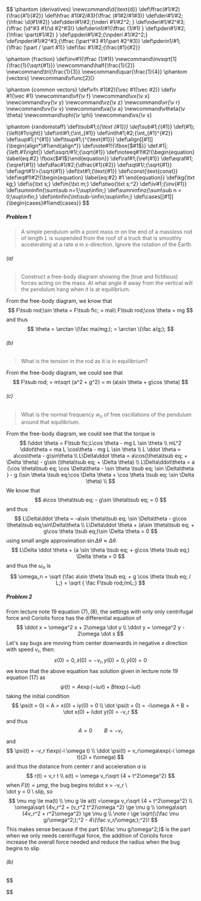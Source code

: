 $$
\phantom {derivatives}
\newcommand\d{\text{d}}
\def\ffrac(#1/#2){\frac{#1}{#2}}
\def\hfrac #1(#2/#3){\ffrac (#1#2/#1#3)}
\def\deri#1/#2;{\hfrac \d(#1/#2)}
\def\dderi#1/#2;{\nderi #1/#2^2; }
\def\nderi#1/#2^#3;{\ffrac (\d^#3 #1/\d #2^#3)}
\def\derin1/#1{\ffrac (1/#1) }
\def\pderi#1/#2;{\hfrac \part(#1/#2) }
\def\ppderi#1/#2;{\npderi #1/#2^2;}
\def\npderi#1/#2^#3;{\ffrac (\part^#3 #1/\part #2^#3)}
\def\pderin1/#1;{\ffrac (\part / \part #1)}
\def\fac #1/#2;{\frac{#1}{#2}}

\phantom {fraction}
\def\inv#1{\ffrac (1/#1)}
\newcommand\invsqrt[1]{\frac{1}{\sqrt{#1}}}
\newcommand\half{\frac{1}{2}}
\newcommand\tri{\frac{1}{3}}
\newcommand\quar{\frac{1}{4}}
\phantom {vectors}
\newcommand\vfunc[2]{}

\phantom {common vectors}
\def\vfn #1(#2){\vec #1(\vec #2)}
\def\v #1{\vec #1}
\newcommand\vf{\v f}
\newcommand\vx{\v x}
\newcommand\vy{\v y}
\newcommand\vz{\v z}
\newcommand\vr{\v r}
\newcommand\vv{\v v}
\newcommand\va{\v a}
\newcommand\vtheta{\v \theta}
\newcommand\vphi{\v \phi}
\newcommand\vs{\v s}

\phantom {randomstaff}
\def\tsub#1;{_{\text {#1}}}
\def\sub#1;{_{#1}}
\def\(#1);{\left(#1\right)}
\def\intl#1;{\int_{#1}}
\def\intlh#1;#2;{\int_{#1}^{#2}}
\def\sup#1;{^{#1}}
\def\tsup#1;{^{\text{#1}}}
\def\align[[#1]]{\begin{align*}#1\end{align*}}
\def\note#1!{\fbox{$#1$}}
\def\.#1|;{\left.#1\right|}
\def\ssqrt/#1/;{\sqrt{#1}}
\def\noteeq#1!#2!{\begin{equation} \label{eq:#2} \fbox{$#1$}\end{equation}}
\def\raf#1;{\ref{#1}}
\def\eqraf#1;{\eqref{#1}}
\def\dfac#1/#2;{\dfrac{#1}{#2}}
\def\sqt#1/;{\sqrt{#1}}
\def\sgrt#1/>{\sqrt{#1}}
\def\txt#1;{\text{#1}}
\def\const{\text{const}}
\def\eq#1!#2!{\begin{equation} \label{eq:#2} #1 \end{equation}}
\def\kg{\txt kg;}
\def\s{\txt s;}
\def\m{\txt m;}
\def\stwo{\txt s;^2}
\def\iv#1;{\inv{#1}}
\def\sumninfin{\sum\sub n=1;\sup\infin;}
\def\sumninfinz{\sum\sub n = 0;\sup\infin;}
\def\intinfin{\int\sub-\infin;\sup\infin;}
\def\cases[[#1]]{\begin{cases}#1\end{cases}}
$$

##### Problem 1

>A simple pendulum with a point mass $m$ on the end of a massless rod of length $L$ is suspended from the roof of a truck that is smoothly accelerating at a rate $a$ in $x$-direction. Ignore the rotation of the Earth.

###### (a)

>Construct a free-body diagram showing the (true and fictitious) forces acting on the mass. At what angle $\theta$ away from the vertical will the pendulum hang when it is at equilibrium.

From the free-body diagram, we know that
$$
F\tsub rod;\sin \theta = F\tsub fic; = ma\\
F\tsub rod;\cos \theta = mg
$$
and thus
$$
\theta = \arctan \(\fac ma/mg;); = \arctan \(\fac a/g;);
$$

###### (b)

>What is the tension in the rod as it is in equilibrium?

From the free-body diagram, we could see that
$$
F\tsub rod; = m\sqrt {a^2 + g^2} = m (a\sin \theta  + g\cos \theta)
$$

###### (c)

>What is the normal frequency $w_n$ of free oscillations of the pendulum around that equilibrium.

From the free-body diagram, we could see that the torque is
$$
I\ddot \theta = F\tsub fic;L\cos \theta  - mg L \sin \theta \\
mL^2 \ddot\theta = ma L \cos\theta - mg L \sin \theta \\
L \ddot \theta = a\cos\theta  - g\sin\theta \\
L\Delta\ddot \theta = a\cos(\theta\tsub eq; + \Delta \theta) - g\sin (\theta\tsub eq; + \Delta \theta) \\
L\Delta\ddot\theta = a (\cos \theta\tsub eq; \cos \Delta\theta  - \sin \theta \tsub eq; \sin \Delta\theta ) - g (\sin \theta \tsub eq;\cos \Delta \theta + \cos \theta \tsub eq; \sin \Delta \theta) \\
$$
We know that
$$
a\cos \theta\tsub eq; - g\sin \theta\tsub eq; = 0
$$
and thus
$$
L\Delta\ddot \theta = -a\sin \theta\tsub eq; \sin \Delta\theta - g\cos \theta\tsub eq;\sin\Delta\theta \\
L\Delta\ddot \theta  + (a\sin \theta\tsub eq; + g\cos \theta \tsub eq;)\sin \Delta \theta = 0
$$
using small angle approximation $\sin\Delta\theta \approx \Delta\theta$.
$$
L\Delta \ddot \theta + (a \sin \theta \tsub eq; + g\cos \theta \tsub eq;) \Delta \theta = 0
$$
and thus the $\omega_n$ is
$$
\omega_n = \sqrt {\fac a\sin \theta \tsub eq; + g \cos \theta \tsub eq; / L;} = \sqrt { \fac F\tsub rod;/mL;}
$$


##### Problem 2

From lecture note 19 equation $(7), (8)$, the settings with only only centrifugal force and Coriolis force has the differential equation of
$$
\ddot x = \omega^2 x + 2\omega \dot y \\
\ddot y = \omega^2 y - 2\omega \dot x
$$
Let's say bugs are moving from center downwards in negative $x$ direction with speed $v_r$, then:
$$
x(0) = 0, \dot x(0) = -v_r, y(0) = 0, \dot y(0) = 0
$$
we know that the above equation has solution given in lecture note 19 equation $(17)$ as
$$
\psi(t) = A\exp(-i\omega t) + Bt\exp(-i\omega t)
$$
taking the initial condition
$$
\psi(t = 0) = A = x(0) + iy(0) = 0  \\
\dot \psi(t = 0) = -i\omega A + B = \dot x(0) + i\dot y(0) = -v_r
$$
and thus
$$
A = 0 \qquad B = -v_r
$$
and
$$
\psi(t) = -v_r t\exp(-i \omega t) \\
\ddot \psi(t) = v_r\omega\exp(-i \omega t)(2i + t\omega)
$$
and thus the distance from center $r$ and acceleration $a$ is
$$
r(t) = v_r t \\
a(t) = \omega v_r\sqrt {4 + t^2\omega^2}
$$
when $F(t) = \mu mg$, the bug begins to\dot x = -v_r \\                             	
\dot y = 0 \\ slip, so
$$
\mu mg \le ma(t) \\
\mu g \le a(t) =\omega v_r\sqrt {4 + t^2\omega^2} \\
\omega\sqrt {4v_r^2  + (v_r^2 t^2)\omega ^2} \ge \mu g \\
\omega\sqrt {4v_r^2 + r^2\omega^2} \ge \mu g \\
\note r \ge \sqrt{\(\fac \mu g/\omega^2;);^2 - 4\(\fac v_r/\omega;);^2}!
$$
This makes sense because if the part $(\fac \mu g/\omega^2;)$ is the part when we only needs centrifugal force, the addition of Coriolis force increase the overall force needed and reduce the radius when the bug begins to slip.

###### (b)

$$

$$





